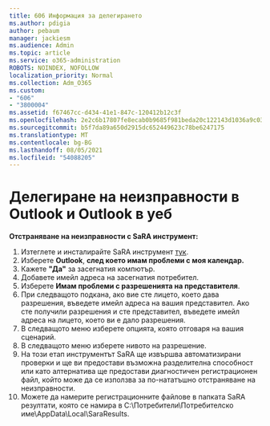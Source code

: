 ```yaml
---
title: 606 Информация за делегирането
ms.author: pdigia
author: pebaum
manager: jackiesm
ms.audience: Admin
ms.topic: article
ms.service: o365-administration
ROBOTS: NOINDEX, NOFOLLOW
localization_priority: Normal
ms.collection: Adm_O365
ms.custom:
- "606"
- "3800004"
ms.assetid: f67467cc-d434-41e1-847c-120412b12c3f
ms.openlocfilehash: 2e2c6b17807fe8ecab0b9685f981beda20c122143d1036a9c03075552c5ca897
ms.sourcegitcommit: b5f7da89a650d2915dc652449623c78be6247175
ms.translationtype: MT
ms.contentlocale: bg-BG
ms.lasthandoff: 08/05/2021
ms.locfileid: "54088205"
---
```

# <a name="troubleshooting-delegation-in-outlook-and-outlook-on-the-web"></a>Делегиране на неизправности в Outlook и Outlook в уеб

**Отстраняване на неизправности с SaRA инструмент:**

1. Изтеглете и инсталирайте SaRA инструмент [тук](https://aka.ms/SaRA-SkypeForBusinessSignIn).
1. Изберете **Outlook**, **след което имам проблеми с моя календар.**
1. Кажете **"Да"** за засегнатия компютър.
1. Добавете имейл адреса на засегнатия потребител.
1. Изберете **Имам проблеми с разрешенията на представителя**.
1. При следващото подкана, ако вие сте лицето, което дава разрешения, въведете имейл адреса на вашия представител. Ако сте получили разрешения и сте представител, въведете имейл адреса на лицето, което ви е дало разрешения.
1. В следващото меню изберете опцията, която отговаря на вашия сценарий.
1. В следващото меню изберете нивото на разрешение.
1. На този етап инструментът SaRA ще извършва автоматизирани проверки и ще ви предостави възможна разделителна способност или като алтернатива ще предостави диагностичен регистрационен файл, който може да се използва за по-нататъшно отстраняване на неизправности.
1. Можете да намерите регистрационните файлове в папката SaRA резултати, която се намира в C:\Потребители\Потребителско име\AppData\Local\SaraResults.
